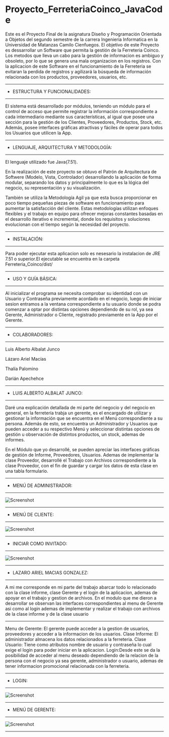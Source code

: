# Proyecto_FerreteriaCoinco_JavaCode
Este es el Proyecto Final de la asignatura Diseño y Programación Orientada a Objetos del segundo semestre de la carrera Ingenieria Informatica en la 
Universidad de Matanzas Camilo Cienfuegos. El objetivo de este Proyecto es dessarrollar un Software que permita la gestión de la Ferreteria Coinco. Los metodos 
que lleva un cabo para la gestión de informacion es ambiguo y obsoleto, por lo que se genera una mala organizacion en los registros. Con la aplicacion de este 
Software en el funcionamiento de la Ferreteria se evitaran la perdida de registros y agilizará la búsqueda de información relacionada con los productos, 
proveedores, usuarios, etc.
***
- ESTRUCTURA Y FUNCIONALIDADES:
***
El sistema está desarrollado por módulos, teniendo un módulo para el control de acceso que permite registrar la información correspondiente a cada 
intermediario mediante sus características, al igual que posee una sección para la gestión de los Clientes, Proveedores, Productos, Stock, etc. Además, posee 
interfaces gráficas atractivas y fáciles de operar para todos los Usuarios que utilicen la App.
***
- LENGUAJE, ARQUITECTURA Y METODOLOGÍA:
***
El lenguaje utilizado fue Java(7.51).

En la realización de este proyecto se obtuvo el Patrón de Arquitectura de Softwere (Modelo, Vista, Controlador) desarrollando la aplicación de forma modular, 
separando los datos y principalmente lo que es la lógica del negocio, su representación y su visualización.

También se utiliza la Metodología Agil ya que esta busca proporcionar en poco tiempo pequeñas piezas de software en funcionamiento para aumentar la 
satisfacción del cliente. Estas metodologías utilizan enfoques flexibles y el trabajo en equipo para ofrecer mejoras constantes basadas en el desarrollo 
iterativo e incremental, donde los requisitos y soluciones evolucionan con el tiempo según la necesidad del proyecto.
***
- INSTALACIÓN:
***
Para poder ejecutar esta aplicacion solo es nesesario la instalacion de JRE 7.51 o superior.El ejecutable se encuentra en la carpeta Ferreteria_Coinco/dist/
***
- USO Y GUÍA BÁSICA:
***
Al inicializar el programa se necesita comprobar su identidad con un Usuario y Contraseña previamente acordado en el negocio, luego de iniciar sesion entramos 
a la ventana correspondiente a tu usuario donde se podra comenzar a optar por distintas opciones dependiendo de su rol, ya sea Gerente, Administrador o 
Cliente, registrado previamente en la App por el Gerente.
***
- COLABORADORES:
***
Luis Alberto Albalat Junco

Lázaro Ariel Macías

Thalía Palomino

Darián Apechehce
***
- LUIS ALBERTO ALBALAT JUNCO:
***
Daré una explicación detallada de mi parte del negocio y del negocio en general, en la ferretería trabja un gerente, es el encargado de utilizar y gestionar la información que se encuentra en el Menú correspondiente a su persona. Además de esto, se encuentra un Administrador y Usuarios que pueden acceder a su respectivo Menú y seleccionar distintas opciones de gestión u observación de distintos productos, un stock, ademas de informes.

En el Módulo que yo desarrollé, se pueden apreciar las interfaces gráficas de gestión de Informe, Proveedores, Usuarios. Ademas de implementar la clase Proveedor, desarrollé el Trabajo con Archivos correspondiente a la clase Proveedor, con el fin de guardar y cargar los datos de esta clase en una tabla formulario. 
***
- MENÚ DE ADMINISTRADOR:
***
![Screenshot](https://github.com/luisalbalat/Proyecto_FerreteriaCoinco_JavaCode/blob/main/2.PNG)
***
- MENÚ DE CLIENTE:
***
![Screenshot](https://github.com/luisalbalat/Proyecto_FerreteriaCoinco_JavaCode/blob/main/3.PNG)
***
- INICIAR COMO INVITADO:
***
![Screenshot](https://github.com/luisalbalat/Proyecto_FerreteriaCoinco_JavaCode/blob/main/4.PNG)
***
- LAZARO ARIEL MACIAS GONZALEZ:
***
A mi me corresponde en mi parte del trabajo abarcar todo lo relacionado con la clase informe, clase Gerente y el login de la aplicacion, ademas de apoyar en el trabajo y gestion de archivos.
En el modulo que me dieron a desarrollar se observan las interfaces correspondientes al menu de Gerente asi como al login ademas de implementar y realizar el trabajo con archivos de la clase informe y de la clase usuario
***
Menu de Gerente: El gerente puede acceder a la gestion de usuarios, proveedores y acceder a la informacion de los usuarios.
Clase Informe: El administrador almacena los datos relacionados a la ferreteria.
Clase Usuario: Tiene como atributos nombre de usuario y contraseña lo cual exige el login para poder iniciar en la aplicacion.
Login:Desde este se da la posibilidad de acceder al menu deseado dependiendo de la relacion de la persona con el negocio ya sea gerente, administrador o usuario, ademas de tener informacion promocional relacionada con la ferreteria.
***
- LOGIN:
***
![Screenshot](https://github.com/luisalbalat/Proyecto_FerreteriaCoinco_JavaCode/blob/main/Captura.PNG)
***
- MENÚ DE GERENTE:
***
![Screenshot](https://github.com/luisalbalat/Proyecto_FerreteriaCoinco_JavaCode/blob/main/1.PNG)
***
